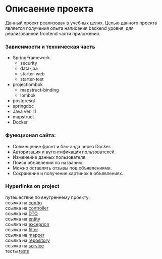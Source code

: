 # Описаение проекта 
Данный проект реализован в учебных целях. Целью данного проекта является получения опыта написания backend уровня, для реализованной frontend части приложения.
### Зависимости и техническая часть
- SpringFramework
  - security
  - data-jpa
  - starter-web
  - starter-test
- projectlombok
  - mapstruct-binding
  - lombok
- postgresql
- springdoc
- Java ver. 11
- mapstruct
- Docker
### Функционал сайта:
  - Совмещение фронт и бэк-энда через Docker.
  - Авторизация и аутентификация пользователей.
  - Изменение данных пользователя.
  - Поиск объявлений по названию.
  - Можно оставлять отзывы под объявлениями.
  - Сохранение и получение картинок в объявлениях.

### Hyperlinks on project
путешествие по внутреннему проекту:<br>
ссылка на [config](./src/main/java/ru/skypro/homework/config)<br>
ссылка на [controller](./src/main/java/ru/skypro/homework/controller)<br>
ссылка на [DTO](./src/main/java/ru/skypro/homework/dto)<br>
ссылка на [entity](./src/main/java/ru/skypro/homework/entity)<br>
ссылка на [exceprion](./src/main/java/ru/skypro/homework/exception)<br>
ссылка на [filter](./src/main/java/ru/skypro/homework/filter)<br>
ссылка на [mapper](./src/main/java/ru/skypro/homework/mapper)<br>
ссылка на [repository](./src/main/java/ru/skypro/homework/repository)<br>
ссылка на [service](./src/main/java/ru/skypro/homework/service)<br>
тесты [tests](./src/test)





